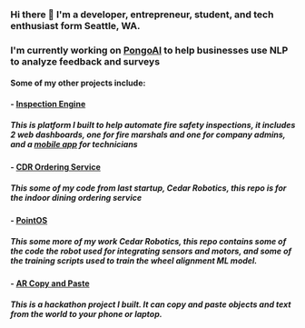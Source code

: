 ### Hi there 👋 I'm a developer, entrepreneur, student, and tech enthusiast form Seattle, WA.

### I'm currently working on <a href="https://pongoai.com">PongoAI</a> to help businesses use NLP to analyze feedback and surveys

#### Some of my other projects include: 

#### - <a href="https://github.com/calebjohn24/compliancy_app_public">Inspection Engine</a>
##### This is platform I built to help automate fire safety inspections, it includes 2 web dashboards, one for fire marshals and one for company admins, and a <a href="https://github.com/calebjohn24/compliancy_app_mobile">mobile app</a> for technicians

#### - <a href="https://github.com/calebjohn24/cdr_ordering_service">CDR Ordering Service<a>
##### This some of my code from last startup, Cedar Robotics, this repo is for the indoor dining ordering service

#### - <a href="https://github.com/calebjohn24/PointOS">PointOS</a>
##### This some more of my work Cedar Robotics, this repo contains some of the code the robot used for integrating sensors and motors, and some of the training scripts used to train the wheel alignment ML model.

#### - <a href="https://github.com/calebjohn24/AR_Copy_Paste">AR Copy and Paste</a>
##### This is a hackathon project I built. It can copy and paste objects and text from the world to your phone or laptop.



